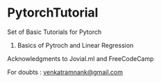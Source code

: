 # PytorchTutorial
Set of Basic Tutorials for Pytorch

1. Basics of Pytroch and Linear Regression


Acknowledgments to Jovial.ml and FreeCodeCamp

For doubts : venkatramnank@gmail.com
